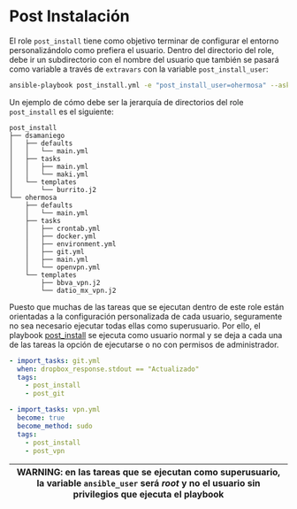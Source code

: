 # Post Instalación

El role `post_install` tiene como objetivo terminar de configurar el entorno personalizándolo como prefiera el usuario. Dentro del directorio del role, debe ir un subdirectorio con el nombre del usuario que también se pasará como variable a través de `extravars` con la variable `post_install_user`:

```bash
ansible-playbook post_install.yml -e "post_install_user=ohermosa" --ask-become-pass
```

Un ejemplo de cómo debe ser la jerarquía de directorios del role `post_install` es el siguiente:

```text
post_install
├── dsamaniego
│   ├── defaults
│   │   └── main.yml
│   ├── tasks
│   │   ├── main.yml
│   │   └── maki.yml
│   └── templates
│       └── burrito.j2
└── ohermosa
    ├── defaults
    │   └── main.yml
    ├── tasks
    │   ├── crontab.yml
    │   ├── docker.yml
    │   ├── environment.yml
    │   ├── git.yml
    │   ├── main.yml
    │   └── openvpn.yml
    └── templates
        ├── bbva_vpn.j2
        └── datio_mx_vpn.j2
```

Puesto que muchas de las tareas que se ejecutan dentro de este role están orientadas a la configuración personalizada de cada usuario, seguramente no sea necesario ejecutar todas ellas como superusuario. Por ello, el playbook [post_install](../post_install.yml) se ejecuta como usuario normal y se deja a cada una de las tareas la opción de ejecutarse o no con permisos de administrador.

```yaml
- import_tasks: git.yml
  when: dropbox_response.stdout == "Actualizado"
  tags:
    - post_install
    - post_git

- import_tasks: vpn.yml
  become: true
  become_method: sudo
  tags:
    - post_install
    - post_vpn
```

| **WARNING**: en las tareas que se ejecutan como superusuario, la variable `ansible_user` será *root* y no el usuario sin privilegios que ejecuta el playbook |
| --- |

